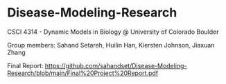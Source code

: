 # Disease-Modeling-Research
CSCI 4314 - Dynamic Models in Biology @ University of Colorado Boulder

Group members: Sahand Setareh, Huilin Han, Kiersten Johnson, Jiaxuan Zhang

Final Report: https://github.com/sahandset/Disease-Modeling-Research/blob/main/Final%20Project%20Report.pdf
